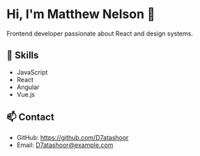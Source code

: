 # Hi, I'm Matthew Nelson 👋

Frontend developer passionate about React and design systems.

## 🚀 Skills
- JavaScript
- React
- Angular
- Vue.js

## 📫 Contact
- GitHub: https://github.com/D7atashoor
- Email: D7atashoor@example.com
